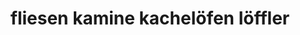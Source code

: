 ---
title: "fliesen kamine kachelöfen löffler"
url: /grossenhain/fliesen-kamine-kacheloefen-loeffler/
shop: Kamine & Öfen
---